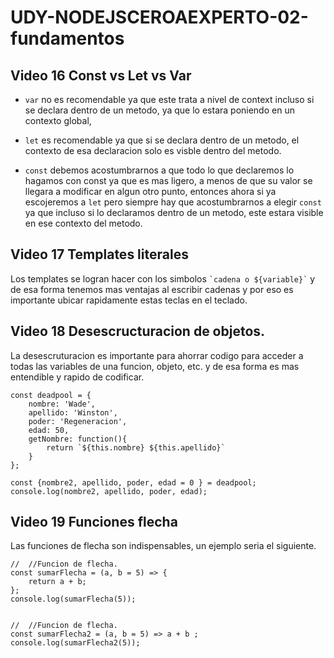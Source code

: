 # UDY-NODEJSCEROAEXPERTO-02-fundamentos

## Video 16 Const vs Let vs Var

* `var` no es recomendable ya que este trata a nivel de context 
incluso si se declara dentro de un metodo, ya que lo estara 
poniendo en un contexto global, 

* `let` es recomendable
ya que si se declara dentro de un metodo, el contexto de 
esa declaracion solo es visble dentro del metodo.

* `const` debemos acostumbrarnos a que todo lo que declaremos 
lo hagamos con const ya que es mas ligero, a menos de que su valor se llegara a modificar en algun otro punto, 
entonces ahora si ya escojeremos
a `let` pero siempre hay que acostumbrarnos a elegir `const` 
ya que incluso si lo declaramos dentro de un metodo, este estara
visible en ese contexto del metodo.

## Video 17 Templates literales

Los templates se logran hacer con los simbolos ``` `cadena o ${variable}` ``` y de esa forma tenemos mas ventajas al escribir cadenas y por eso es importante ubicar rapidamente estas teclas en el teclado. 

## Video 18 Desescructuracion de objetos.
La desescruturacion es importante para ahorrar codigo para acceder a todas las variables de una funcion, 
objeto, etc. y de esa forma es mas entendible y rapido de codificar.

```
const deadpool = {
    nombre: 'Wade',
    apellido: 'Winston',
    poder: 'Regeneracion',
    edad: 50,
    getNombre: function(){
        return `${this.nombre} ${this.apellido}`
    }
};

const {nombre2, apellido, poder, edad = 0 } = deadpool;
console.log(nombre2, apellido, poder, edad);
```

## Video 19 Funciones flecha

Las funciones de flecha son indispensables, un ejemplo seria el siguiente.
```
//  //Funcion de flecha.
const sumarFlecha = (a, b = 5) => {
    return a + b;
};
console.log(sumarFlecha(5));


//  //Funcion de flecha.
const sumarFlecha2 = (a, b = 5) => a + b ;
console.log(sumarFlecha2(5));
```




































